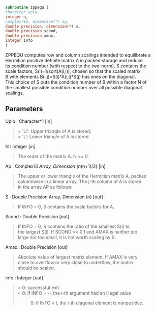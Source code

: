 ```fortran  
subroutine zppequ (  
character uplo,  
integer n,  
complex*16, dimension(*) ap,  
double precision, dimension(*) s,  
double precision scond,  
double precision amax,  
integer info  
)  
```  
  
ZPPEQU computes row and column scalings intended to equilibrate a  
Hermitian positive definite matrix A in packed storage and reduce  
its condition number (with respect to the two-norm).  S contains the  
scale factors, S(i)=1/sqrt(A(i,i)), chosen so that the scaled matrix  
B with elements B(i,j)=S(i)*A(i,j)*S(j) has ones on the diagonal.  
This choice of S puts the condition number of B within a factor N of  
the smallest possible condition number over all possible diagonal  
scalings.  
  
## Parameters  
Uplo : Character*1 [in]  
> = 'U':  Upper triangle of A is stored;  
> = 'L':  Lower triangle of A is stored.  
  
N : Integer [in]  
> The order of the matrix A.  N >= 0.  
  
Ap : Complex*16 Array, Dimension (n*(n+1)/2) [in]  
> The upper or lower triangle of the Hermitian matrix A, packed  
> columnwise in a linear array.  The j-th column of A is stored  
> in the array AP as follows:  
  
S : Double Precision Array, Dimension (n) [out]  
> If INFO = 0, S contains the scale factors for A.  
  
Scond : Double Precision [out]  
> If INFO = 0, S contains the ratio of the smallest S(i) to  
> the largest S(i).  If SCOND >= 0.1 and AMAX is neither too  
> large nor too small, it is not worth scaling by S.  
  
Amax : Double Precision [out]  
> Absolute value of largest matrix element.  If AMAX is very  
> close to overflow or very close to underflow, the matrix  
> should be scaled.  
  
Info : Integer [out]  
> = 0:  successful exit  
> < 0:  if INFO = -i, the i-th argument had an illegal value  
> > 0:  if INFO = i, the i-th diagonal element is nonpositive.  
  
